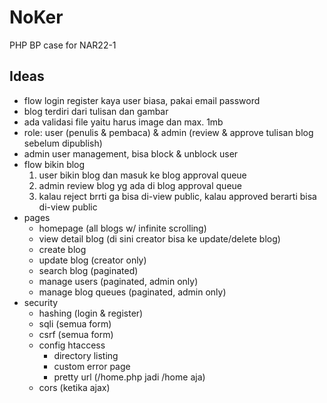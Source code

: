 # NoKer

PHP BP case for NAR22-1

## Ideas

- flow login register kaya user biasa, pakai email password
- blog terdiri dari tulisan dan gambar
- ada validasi file yaitu harus image dan max. 1mb
- role: user (penulis & pembaca) & admin (review & approve tulisan blog sebelum dipublish)
- admin user management, bisa block & unblock user
- flow bikin blog
  1. user bikin blog dan masuk ke blog approval queue
  2. admin review blog yg ada di blog approval queue
  3. kalau reject brrti ga bisa di-view public, kalau approved berarti bisa di-view public
- pages
  - homepage (all blogs w/ infinite scrolling)
  - view detail blog (di sini creator bisa ke update/delete blog)
  - create blog
  - update blog (creator only)
  - search blog (paginated)
  - manage users (paginated, admin only)
  - manage blog queues (paginated, admin only)
- security
  - hashing (login & register)
  - sqli (semua form)
  - csrf (semua form)
  - config htaccess
    - directory listing
    - custom error page
    - pretty url (/home.php jadi /home aja)
  - cors (ketika ajax)
